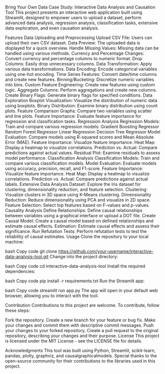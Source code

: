 Bring Your Own Data Case Study: Interactive Data Analysis and Causation Tool
This project presents an interactive web application built using Streamlit, designed to empower users to upload a dataset, perform advanced data analysis, regression analysis, classification tasks, extensive data exploration, and even causation analysis.

Features
Data Uploading and Preprocessing
Upload CSV File: Users can upload their own CSV dataset.
Data Preview: The uploaded data is displayed for a quick overview.
Handle Missing Values: Missing data can be handled using various methods.
Currency and Percentage Changes: Convert currency and percentage columns to numeric format.
Drop Columns: Easily drop unnecessary columns.
Data Transformation: Apply various data transformations.
Data Encoding: Encode categorical variables using one-hot encoding.
Time Series Features: Convert date/time columns and create new features.
Binning/Bucketing: Discretize numeric variables into bins.
Custom Feature Engineering: Create new features using custom logic.
Aggregate Columns: Perform aggregations and create new columns.
Create Binary Flags: Generate binary flags for specified conditions.
Data Exploration
Boxplot Visualization: Visualize the distribution of numeric data using boxplots.
Binary Distribution: Examine binary distribution using count plots.
Feature Comparison Graphs: Compare two variables using scatter and line plots.
Feature Importance: Evaluate feature importance for regression and classification tasks.
Regression Analysis
Regression Models: Train and compare various regression models:
Gradient Boosting Regressor
Random Forest Regressor
Linear Regression
Decision Tree Regressor
Model Evaluation: Compare models using R-squared scores and Mean Absolute Error (MAE).
Feature Importance: Visualize feature importance.
Heat Map: Display a heatmap to visualize correlations.
Prediction vs. Actual: Compare predictions against actual values.
Residual Plot: Examine residuals to assess model performance.
Classification Analysis
Classification Models: Train and compare various classification models.
Model Evaluation: Evaluate models using accuracy, precision, recall, and F1-score.
Feature Importance: Visualize feature importance.
Heat Map: Display a heatmap to visualize correlations.
Prediction vs. Actual: Compare predictions against actual labels.
Extensive Data Analysis
Dataset: Explore the Iris dataset for clustering, dimensionality reduction, and feature selection.
Clustering: Visualize clusters in 3D space using K-Means clustering.
Dimensionality Reduction: Reduce dimensionality using PCA and visualize in 2D space.
Feature Selection: Select top features based on F-values and p-values.
Causality Analysis
Define Relationships: Define causal relationships between variables using a graphical interface or upload a DOT file.
Create Causal Model: Create a causal model based on defined relationships and estimate causal effects.
Estimation: Estimate causal effects and assess their significance.
Run Refutation Tests: Perform refutation tests to test the reliability of causal estimates.
Usage
Clone the repository to your local machine:

bash
Copy code
git clone https://github.com/your-username/interactive-data-analysis-tool.git
Change into the project directory:

bash
Copy code
cd interactive-data-analysis-tool
Install the required dependencies:

bash
Copy code
pip install -r requirements.txt
Run the Streamlit app:

bash
Copy code
streamlit run app.py
The app will open in your default web browser, allowing you to interact with the tool.

Contribution
Contributions to this project are welcome. To contribute, follow these steps:

Fork the repository.
Create a new branch for your feature or bug fix.
Make your changes and commit them with descriptive commit messages.
Push your changes to your forked repository.
Create a pull request to the original repository, describing your changes and their purpose.
License
This project is licensed under the MIT License - see the LICENSE file for details.

Acknowledgments
This tool was built using Python, Streamlit, scikit-learn, pandas, plotly, graphviz, and causalgraphicalmodels.
Special thanks to the open-source community for their contributions to the libraries used in this project.
